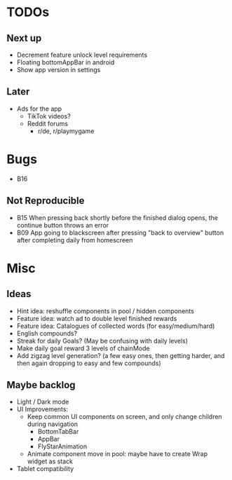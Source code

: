# TODOs    
## Next up

- Decrement feature unlock level requirements
- Floating bottomAppBar in android
- Show app version in settings

## Later
- Ads for the app
  - TikTok videos?
  - Reddit forums
    - r/de, r/playmygame
#

# Bugs
- B16 

## Not Reproducible
- B15 When pressing back shortly before the finished dialog opens, the continue button throws an error
- B09 App going to blackscreen after pressing "back to overview" button after completing daily from homescreen


# Misc
## Ideas
- Hint idea: reshuffle components in pool / hidden components
- Feature idea: watch ad to double level finished rewards
- Feature idea: Catalogues of collected words (for easy/medium/hard)
- English compounds?
- Streak for daily Goals? (May be confusing with daily levels)
- Make daily goal reward 3 levels of chainMode 
- Add zigzag level generation? (a few easy ones, then getting harder, and then again dropping to easy and few compounds)



## Maybe backlog
- Light / Dark mode
- UI Improvements:
  - Keep common UI components on screen, and only change children during navigation
    - BottomTabBar
    - AppBar
    - FlyStarAnimation
  - Animate component move in pool: maybe have to create Wrap widget as stack
- Tablet compatibility

